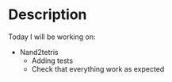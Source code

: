 # Description

Today I will be working on:

  - Nand2tetris
    - Adding tests 
    - Check that everything work as expected
